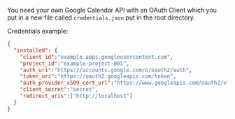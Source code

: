You need your own Google Calendar API with an OAuth Client which you put in a new file called `credentials.json` put in the root directory.

Credentials example:

```json
{
  "installed": {
    "client_id":"example.apps.googleusercontent.com",
    "project_id":"example-project-001",
    "auth_uri":"https://accounts.google.com/o/oauth2/auth",
    "token_uri":"https://oauth2.googleapis.com/token",
    "auth_provider_x509_cert_url":"https://www.googleapis.com/oauth2/v1/certs",
    "client_secret":"secret",
    "redirect_uris":["http://localhost"]
  }
}
```